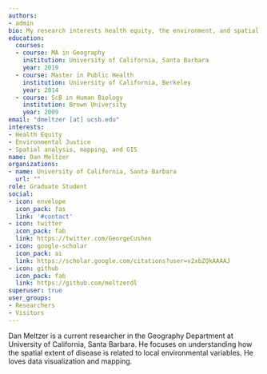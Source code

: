 ```yaml
---
authors:
- admin
bio: My research interests health equity, the environment, and spatial distribution of disease.
education:
  courses:
  - course: MA in Geography
    institution: University of California, Santa Barbara
    year: 2019
  - course: Master in Public Health
    institution: University of California, Berkeley
    year: 2014
  - course: ScB in Human Biology
    institution: Brown University
    year: 2009
email: "dmeltzer [at] ucsb.edu"
interests:
- Health Equity
- Environmental Justice
- Spatial analysis, mapping, and GIS
name: Dan Meltzer
organizations:
- name: University of California, Santa Barbara
  url: ""
role: Graduate Student
social:
- icon: envelope
  icon_pack: fas
  link: '#contact'
- icon: twitter
  icon_pack: fab
  link: https://twitter.com/GeorgeCushen
- icon: google-scholar
  icon_pack: ai
  link: https://scholar.google.com/citations?user=v2xbZQkAAAAJ
- icon: github
  icon_pack: fab
  link: https://github.com/meltzerdl
superuser: true
user_groups:
- Researchers
- Visitors
---
```


Dan Meltzer is a current researcher in the Geography Department at University of California, Santa Barbara. He focuses on understanding how the spatial extent of disease is related to local environmental variables. He loves data visualization and mapping.
